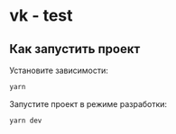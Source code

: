 # vk - test

## Как запустить проект

Установите зависимости:

```bash
yarn
```

Запустите проект в режиме разработки:

```bash
yarn dev
```
